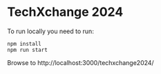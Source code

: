 # TechXchange 2024

To run locally you need to run:

```
npm install
npm run start
```

Browse to http://localhost:3000/techxchange2024/
